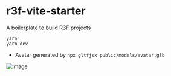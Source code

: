 # r3f-vite-starter
A boilerplate to build R3F projects

```
yarn
yarn dev
```
- Avatar generated by `npx gltfjsx public/models/avatar.glb`


![image](https://user-images.githubusercontent.com/6551176/221732091-23ee52cb-4150-42fa-b998-43628d7a6b0d.png)
